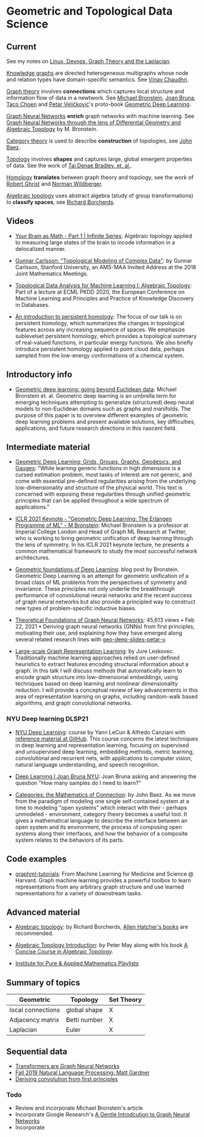 # Geometric and Topological Data Science

## Current

See my notes on [Linux, Devops, Graph Theory and the Laplacian](https://nodeholder.com/whiteboards/ds-notes-2022.svg).

[Knowledge graphs](https://towardsdatascience.com/introduction-to-knowledge-graph-embedding-with-dgl-ke-77ace6fb60ef) are directed heterogeneous multigraphs  whose node and relation types have domain-specific semantics. See [Vinay Chaudhri](https://www.knowledgegraph.tech/speakers/vinay-chaudhri/).
 
[Graph theory](https://en.wikipedia.org/wiki/Graph_theory) involves **connections** which captures local structure and information flow of data in a newtwork. See [Michael Bronstein](https://scholar.google.com/citations?user=UU3N6-UAAAAJ&hl=en), [Joan Bruna](https://cims.nyu.edu/~bruna/), [Taco Choen](https://tacocohen.wordpress.com/) and [Petar Veličković](https://petar-v.com/)'s proto-book [Geometric Deep Learning](https://geometricdeeplearning.com/).


[Graph Neural Networks](https://distill.pub/2021/gnn-intro/) **enrich** graph networks with machine learning. See  [Graph Neural Networks through the lens of Differential Geometry and Algebraic Topology](https://towardsdatascience.com/graph-neural-networks-through-the-lens-of-differential-geometry-and-algebraic-topology-3a7c3c22d5f) by M. Bronstein.


[Category theory](https://math.ucr.edu/home/baez/qg-winter2016/CategoryTheoryNotes.pdf) is used to describe **construction** of topologies, see [John Baez](https://math.ucr.edu/home/baez/categories.html).

[Topology](https://en.wikipedia.org/wiki/Topology) involves **shapes** and captures large, global emergent properties of data. See the work of [Tai Denae Bradley, et. al.](https://www.math3ma.com/research).

[Homology](https://en.wikipedia.org/wiki/Homology_(mathematics)) **translates** between graph theory and topology, see the work of [Robert Ghrist](https://www2.math.upenn.edu/~ghrist/notes.html) 
and [Norman Wildberger](https://www.youtube.com/watch?v=ShWdSNJeuOg).

[Algebraic topology](https://pi.math.cornell.edu/~hatcher/AT/AT.pdf) uses abstract algebra (study of group transformations) to **classify spaces**, see [Richard Borcherds](https://www.youtube.com/playlist?list=PL8yHsr3EFj53j51FG6wCbQKjBgpjKa5PX).


## Videos

- [Your Brain as Math - Part 1 | Infinite Series](https://www.youtube.com/watch?v=M0M3srBoTkY): Algebraic topology applied to measuring large states of the brain to incode information in a delocalized manner.

- [Gunnar Carlsson: "Topological Modeling of Complex Data"](https://www.youtube.com/watch?v=8nUBqawu41k): by Gunnar Carlsson, Stanford University, an AMS-MAA Invited Address at the 2018 Joint Mathematics Meetings.
- [Topological Data Analysis for Machine Learning I: Algebraic Topology](https://www.youtube.com/watch?v=gVq_xXnwV-4): Part of a lecture at ECML PKDD 2020, the European Conference on Machine Learning and Principles and Practice of Knowledge Discovery in Databases.

- [An introduction to persistent homology](https://www.youtube.com/watch?v=UxEH7WySO60):  The focus of our talk is on persistent homology, which summarizes the changes in topological features across any increasing sequence of spaces. We emphasize sublevelset persistent homology, which provides a topological summary of real-valued functions, in particular energy functions. We also briefly introduce persistent homology applied to point cloud data, perhaps sampled from the low-energy conformations of a chemical system.

## Introductory info

- [Geometric deep learning: going beyond Euclidean data](https://arxiv.org/pdf/1611.08097.pdf): Michael Bronstein et. al. Geometric deep learning is an umbrella term for emerging techniques attempting to generalize (structured) deep neural models to non-Euclidean domains such as graphs and manifolds. The purpose of this paper is to overview different examples of geometric deep learning problems and present available solutions, key difficulties, applications, and future research directions in this nascent field.
## Intermediate material

- [Geometric Deep Learning: Grids, Groups, Graphs, Geodesics, and Gauges](https://arxiv.org/abs/2104.13478): "While learning generic functions in high dimensions is a cursed estimation problem, most tasks of interest are not generic, and come with essential pre-defined regularities arising from the underlying low-dimensionality and structure of the physical world. This text is concerned with exposing these regularities through unified geometric principles that can be applied throughout a wide spectrum of applications."

- [ICLR 2021 Keynote - "Geometric Deep Learning: The Erlangen Programme of ML" - M Bronstein](https://www.youtube.com/watch?v=w6Pw4MOzMuo):  Michael Bronstein is a professor at Imperial College London and Head of Graph ML Research at Twitter, who is working to bring geometric unification of deep learning through the lens of symmetry. In his ICLR 2021 keynote lecture, he presents a common mathematical framework to study the most successful network architectures.

- [Geometric foundations of Deep Learning](https://towardsdatascience.com/geometric-foundations-of-deep-learning-94cdd45b451d): blog post by Bronstein. Geometric Deep Learning is an attempt for geometric unification of a broad class of ML problems from the perspectives of symmetry and invariance. These principles not only underlie the breakthrough performance of convolutional neural networks and the recent success of graph neural networks but also provide a principled way to construct new types of problem-specific inductive biases.

- [Theoretical Foundations of Graph Neural Networks](https://www.youtube.com/watch?v=uF53xsT7mjc): 45,613 views • Feb 22, 2021 • Deriving graph neural networks (GNNs) from first principles, motivating their use, and explaining how they have emerged along several related research lines with [geo-deep-slides-petar-v](https://petar-v.com/talks/GNN-Wednesday.pdf).

- [Large-scale Graph Representation Learning](https://www.youtube.com/watch?v=oQL4E1gK3VU): by Jure Leskovec. Traditionally machine learning approaches relied on user-defined heuristics to extract features encoding structural information about a graph. In this talk I will discuss methods that automatically learn to encode graph structure into low-dimensional embeddings, using techniques based on deep learning and nonlinear dimensionality reduction. I will provide a conceptual review of key advancements in this area of representation learning on graphs, including random-walk based algorithms, and graph convolutional networks.

### NYU Deep learning DLSP21

- [NYU Deep Learning](https://atcold.github.io/pytorch-Deep-Learning/): course by Yann LeCun & Alfredo Canziani with [reference material at GitHub](https://github.com/Atcold/NYU-DLSP21). This course concerns the latest techniques in deep learning and representation learning, focusing on supervised and unsupervised deep learning, embedding methods, metric learning, convolutional and recurrent nets, with applications to computer vision, natural language understanding, and speech recognition.

- [Deep Learning I Joan Bruna NYU](https://www.youtube.com/watch?v=ImQ0YHryxfg): Joan Bruna asking and answering the question "How many samples do I need to learn?"

- [Categories: the Mathematics of Connection](http://www.ipam.ucla.edu/abstract/?tid=17436&pcode=MI2022): by John Baez. As we move from the paradigm of modeling one single self-contained system at a time to modeling "open systems" which interact with their - perhaps unmodeled - environment, category theory becomes a useful tool. It gives a mathematical language to describe the interface between an open system and its environment, the process of composing open systems along their interfaces, and how the behavior of a composite system relates to the behaviors of its parts.

## Code examples

- [graphml-tutorials](https://github.com/mims-harvard/graphml-tutorials): From Machine Learning for Medicine and Science @ Harvard. Graph machine learning provides a powerful toolbox to learn representations from any arbitrary graph structure and use learned representations for a variety of downstream tasks. 

## Advanced material

- [Algebraic topology](https://www.youtube.com/playlist?list=PL8yHsr3EFj52yxQGxQoxwOtjIEtxE2BWx): by Richard Borcherds, [Allen Hatcher's books](https://pi.math.cornell.edu/~hatcher/#ATI) are recommended.

- [Algebraic Topology Introduction](https://www.youtube.com/watch?v=vRsrCNLkSA0): by Peter May along with his book [A Concise Course in Algebraic Topology](https://www.math.uchicago.edu/~may/CONCISE/ConciseRevised.pdf).

- [Institute for Pure & Applied Mathematics Playlists](https://www.youtube.com/c/IPAMUCLA/playlists)

## Summary of topics
    
| Geometric | Topology | Set Theory |
| ---      | ----     | --- | 
| local connections | global shape | X |
| Adjacency matrix | Betti number | X |
| Laplacian  | Euler | X |
    
## Sequential data
- [Transformers are Graph Neural Networks](https://towardsdatascience.com/transformers-are-graph-neural-networks-bca9f75412aa)
- [Fall 2019 Natural Language Processing: Matt Gardner](https://www.youtube.com/watch?v=k7d_Nnv_shw&list=PLTPQEx-31JXjCgihnsrjqqLb7eegju6kr)
- [Deriving convolution from first principles](https://towardsdatascience.com/deriving-convolution-from-first-principles-4ff124888028)

### Todo
- Review and incorporate Michael Bronstein's article
- Incorporate Google Research's [A Gentle Introdcution to Graph Neural Networks](https://distill.pub/2021/gnn-intro/)
- Incorporate
